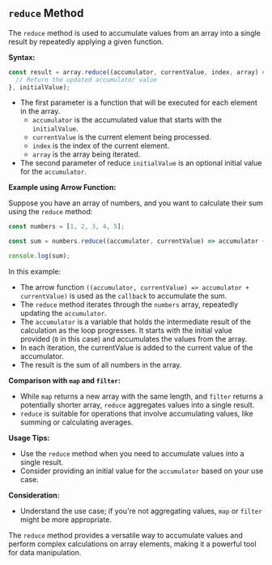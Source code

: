 ## `reduce` Method

The `reduce` method is used to accumulate values from an array into a single result by repeatedly applying a given function.

**Syntax:**
```javascript
const result = array.reduce((accumulator, currentValue, index, array) => {
  // Return the updated accumulator value
}, initialValue);
```

- The first parameter is a function that will be executed for each element in the array.
    - `accumulator` is the accumulated value that starts with the `initialValue`.
    - `currentValue` is the current element being processed.
    - `index` is the index of the current element.
    - `array` is the array being iterated.
- The second parameter of reduce `initialValue` is an optional initial value for the `accumulator`.

**Example using Arrow Function:**

Suppose you have an array of numbers, and you want to calculate their sum using the `reduce` method:

```javascript
const numbers = [1, 2, 3, 4, 5];

const sum = numbers.reduce((accumulator, currentValue) => accumulator + currentValue, 0);

console.log(sum);
```

In this example:
- The arrow function `((accumulator, currentValue) => accumulator + currentValue)` is used as the `callback` to accumulate the sum.
- The `reduce` method iterates through the `numbers` array, repeatedly updating the `accumulator`.
- The `accumulator` is a variable that holds the intermediate result of the calculation as the loop progresses. It starts with the initial value provided (`0` in this case) and accumulates the values from the array. 
- In each iteration, the currentValue is added to the current value of the accumulator.
- The result is the sum of all numbers in the array.

**Comparison with `map` and `filter`:**
- While `map` returns a new array with the same length, and `filter` returns a potentially shorter array, `reduce` aggregates values into a single result.
- `reduce` is suitable for operations that involve accumulating values, like summing or calculating averages.

**Usage Tips:**
- Use the `reduce` method when you need to accumulate values into a single result.
- Consider providing an initial value for the `accumulator` based on your use case.

**Consideration:**
- Understand the use case; if you're not aggregating values, `map` or `filter` might be more appropriate.

The `reduce` method provides a versatile way to accumulate values and perform complex calculations on array elements, making it a powerful tool for data manipulation.
